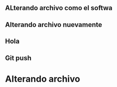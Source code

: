 ## ALterando archivo como el softwa
## Alterando archivo nuevamente
## Hola
## Git push
<h1>Alterando archivo</h1>